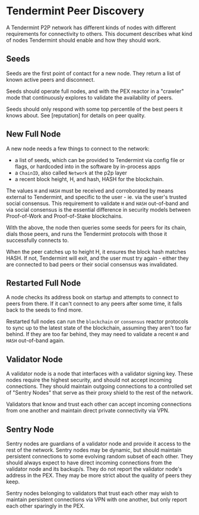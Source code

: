 # Tendermint Peer Discovery

A Tendermint P2P network has different kinds of nodes with different requirements for connectivity
to others. This document describes what kind of nodes Tendermint should enable and how they should
work.

## Seeds

Seeds are the first point of contact for a new node.
They return a list of known active peers and disconnect.

Seeds should operate full nodes, and with the PEX reactor in a "crawler" mode
that continuously explores to validate the availability of peers.

Seeds should only respond with some top percentile of the best peers it knows about.
See [reputation] for details on peer quality.

## New Full Node

A new node needs a few things to connect to the network:
- a list of seeds, which can be provided to Tendermint via config file or flags, or hardcoded into
in the software by in-process apps
- a `ChainID`, also called `Network` at the p2p layer
- a recent block height, H, and hash, HASH for the blockchain.

The values `H` and `HASH` must be received and corroborated by means external to Tendermint, and
specific to the user - ie. via the user's trusted social consensus.
This requirement to validate `H` and `HASH` out-of-band and via social consensus
is the essential difference in security models between Proof-of-Work and Proof-of-Stake blockchains.

With the above, the node then queries some seeds for peers for its chain,
dials those peers, and runs the Tendermint protocols with those it successfully connects to.

When the peer catches up to height H, it ensures the block hash matches HASH.
If not, Tendermint will exit, and the user must try again - either they are connected
to bad peers or their social consensus was invalidated.

## Restarted Full Node

A node checks its address book on startup and attempts to connect to peers from there.
If it can't connect to any peers after some time, it falls back to the seeds to find more.

Restarted full nodes can run the `blockchain` or `consensus` reactor protocols to sync up
to the latest state of the blockchain, assuming they aren't too far behind.
If they are too far behind, they may need to validate a recent `H` and `HASH` out-of-band again.

## Validator Node

A validator node is a node that interfaces with a validator signing key.
These nodes require the highest security, and should not accept incoming connections.
They should maintain outgoing connections to a controlled set of "Sentry Nodes" that serve
as their proxy shield to the rest of the network.

Validators that know and trust each other can accept incoming connections from one another and
maintain direct private connectivity via VPN.

## Sentry Node

Sentry nodes are guardians of a validator node and provide it access to the rest of the network.
Sentry nodes may be dynamic, but should maintain persistent connections to some evolving random
subset of each other.
They should always expect to have direct incoming connections from the validator node and its
backup/s.
They do not report the validator node's address in the PEX.
They may be more strict about the quality of peers they keep.

Sentry nodes belonging to validators that trust each other may wish to maintain persistent
connections via VPN with one another, but only report each other sparingly in the PEX.
